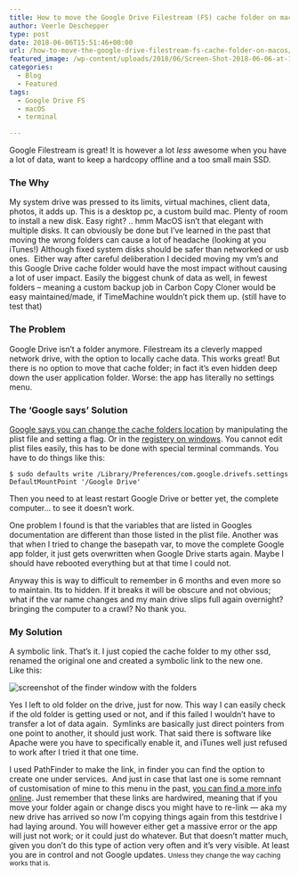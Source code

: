 ```yaml
---
title: How to move the Google Drive Filestream (FS) cache folder on macOS
author: Veerle Deschepper
type: post
date: 2018-06-06T15:51:46+00:00
url: /how-to-move-the-google-drive-filestream-fs-cache-folder-on-macos/
featured_image: /wp-content/uploads/2018/06/Screen-Shot-2018-06-06-at-16.54.24.png
categories:
  - Blog
  - Featured
tags:
  - Google Drive FS
  - macOS
  - terminal

---
```

Google Filestream is great! It is however a lot _less_ awesome when you have a lot of data, want to keep a hardcopy offline and a too small main SSD.

### The Why

My system drive was pressed to its limits, virtual machines, client data, photos, it adds up. This is a desktop pc, a custom build mac. Plenty of room to install a new disk. Easy right? .. hmm MacOS isn&#8217;t that elegant with multiple disks. It can obviously be done but I&#8217;ve learned in the past that moving the wrong folders can cause a lot of headache (looking at you iTunes!) Although fixed system disks should be safer than networked or usb ones.  Either way after careful deliberation I decided moving my vm&#8217;s and this Google Drive cache folder would have the most impact without causing a lot of user impact. Easily the biggest chunk of data as well, in fewest folders &#8211; meaning a custom backup job in Carbon Copy Cloner would be easy maintained/made, if TimeMachine wouldn&#8217;t pick them up. (still have to test that)

### The Problem

Google Drive isn&#8217;t a folder anymore. Filestream its a cleverly mapped network drive, with the option to locally cache data. This works great! But there is no option to move that cache folder; in fact it&#8217;s even hidden deep down the user application folder. Worse: the app has literally no settings menu.

### The &#8216;Google says&#8217; Solution

[Google says you can change the cache folders location][1] by manipulating the plist file and setting a flag. Or in the [registery on windows][2]. You cannot edit plist files easily, this has to be done with special terminal commands. You have to do things like this:

```shell
$ sudo defaults write /Library/Preferences/com.google.drivefs.settings DefaultMountPoint '/Google Drive'
``` 

Then you need to at least restart Google Drive or better yet, the complete computer&#8230; to see it doesn&#8217;t work.

One problem I found is that the variables that are listed in Googles documentation are different than those listed in the plist file. Another was that when I tried to change the basepath var, to move the complete Google app folder, it just gets overwritten when Google Drive starts again. Maybe I should have rebooted everything but at that time I could not.

Anyway this is way to difficult to remember in 6 months and even more so to maintain. Its to hidden. If it breaks it will be obscure and not obvious; what if the var name changes and my main drive slips full again overnight? bringing the computer to a crawl? No thank you.

### My Solution

<div class="rounded-md bg-opacity-25 bg-purple-600 py-4 px-6 mb-3 flex justify-center items-center">A symbolic link. That&#8217;s it. I just copied the cache folder to my other ssd, renamed the original one and created a symbolic link to the new one.</div> Like this:

![screenshot of the finder window with the folders](/img/screenshot-link-google-drive.png)

Yes I left to old folder on the drive, just for now. This way I can easily check if the old folder is getting used or not, and if this failed I wouldn&#8217;t have to transfer a lot of data again.  Symlinks are basically just direct pointers from one point to another, it should just work. That said there is software like Apache were you have to specifically enable it, and iTunes well just refused to work after I tried it that one time.

I used PathFinder to make the link, in finder you can find the option to create one under services.  And just in case that last one is some remnant of customisation of mine to this menu in the past, [you can find a more info online][3]. Just remember that these links are hardwired, meaning that if you move your folder again or change discs you might have to re-link &#8212; aka my new drive has arrived so now I&#8217;m copying things again from this testdrive I had laying around. You will however either get a massive error or the app will just not work; or it could just do whatever. But that doesn&#8217;t matter much, given you don&#8217;t do this type of action very often and it&#8217;s very visible. At least you are in control and not Google updates. <small>Unless they change the way caching works that is.</small>

 [1]: https://support.google.com/a/answer/7644837?hl=en
 [2]: https://productforums.google.com/forum/#!topic/apps/LJmatPtG0iE
 [3]: https://osxdaily.com/2015/08/06/make-symbolic-links-command-line-mac-os-x/
